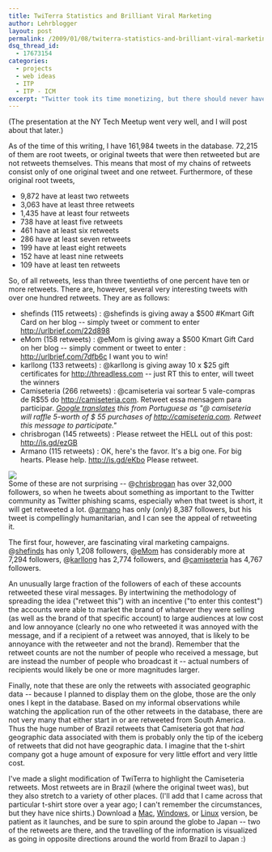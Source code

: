 ```yaml
---
title: TwiTerra Statistics and Brilliant Viral Marketing
author: Lehrblogger
layout: post
permalink: /2009/01/08/twiterra-statistics-and-brilliant-viral-marketing/
dsq_thread_id:
  - 17673154
categories:
  - projects
  - web ideas
  - ITP
  - ITP - ICM
excerpt: "Twitter took its time monetizing, but there should never have been doubt."
---
```

(The presentation at the NY Tech Meetup went very well, and I will post about that later.)

As of the time of this writing, I have 161,984 tweets in the database. 72,215 of them are root tweets, or original tweets that were then retweeted but are not retweets themselves. This means that most of my chains of retweets consist only of one original tweet and one retweet. Furthermore, of these original root tweets,

 * 9,872 have at least two retweets
 * 3,063 have at least three retweets
 * 1,435 have at least four retweets
 * 738 have at least five retweets
 * 461 have at least six retweets
 * 286 have at least seven retweets
 * 199 have at least eight retweets
 * 152 have at least nine retweets
 * 109 have at least ten retweets

So, of all retweets, less than three twentieths of one percent have ten or more retweets. There are, however, several very interesting tweets with over one hundred retweets. They are as follows:

 * shefinds (115 retweets) : @shefinds is giving away a $500 #Kmart Gift Card on her blog -- simply tweet or comment to enter http://urlbrief.com/22d898
 * eMom (158 retweets) : @eMom is giving away a $500 Kmart Gift Card on her blog -- simply comment or tweet to enter : http://urlbrief.com/7dfb6c I want you to win!
 * karllong (133 retweets) : @karllong is giving away 10 x $25 gift certificates for http://threadless.com -- just RT this to enter, will tweet the winners
 * Camiseteria (266 retweets) : @camiseteria vai sortear 5 vale-compras de R$55 do http://camiseteria.com. Retweet essa mensagem para participar. *[Google translates][1] this from Portuguese as "@ camiseteria will raffle 5-worth of $ 55 purchases of http://camiseteria.com. Retweet this message to participate."*
 * chrisbrogan (145 retweets) : Please retweet the HELL out of this post: http://is.gd/ezGB
 * Armano (115 retweets) : OK, here's the favor. It's a big one. For big hearts. Please help. http://is.gd/eKbo Please retweet.

![][2]  
Some of these are not surprising -- @[chrisbrogan][3] has over 32,000 followers, so when he tweets about something as important to the Twitter community as Twitter phishing scams, especially when that tweet is short, it will get retweeted a lot. @[armano][4] has only (*only*) 8,387 followers, but his tweet is compellingly humanitarian, and I can see the appeal of retweeting it.

The first four, however, are fascinating viral marketing campaigns. @[shefinds][5] has only 1,208 followers, @[eMom][6] has considerably more at 7,294 followers, @[karllong][7] has 2,774 followers, and @[camiseteria][8] has 4,767 followers.

An unusually large fraction of the followers of each of these accounts retweeted these viral messages. By intertwining the methodology of spreading the idea ("retweet this") with an incentive ("to enter this contest") the accounts were able to market the brand of whatever they were selling (as well as the brand of that specific account) to large audiences at low cost and low annoyance (clearly no one who retweeted it was annoyed with the message, and if a recipient of a retweet was annoyed, that is likely to be annoyance with the retweeter and not the brand). Remember that the retweet counts are not the number of people who received a message, but are instead the number of people who broadcast it -- actual numbers of recipients would likely be one or more magnitudes larger.

Finally, note that these are only the retweets with associated geographic data -- because I planned to display them on the globe, those are the only ones I kept in the database. Based on my informal observations while watching the application run of the other retweets in the database, there are not very many that either start in or are retweeted from South America. Thus the huge number of Brazil retweets that Camiseteria got that *had* geographic data associated with them is probably only the tip of the iceberg of retweets that did not have geographic data. I imagine that the t-shirt company got a huge amount of exposure for very little effort and very little cost.

I've made a slight modification of TwiTerra to highlight the Camiseteria retweets. Most retweets are in Brazil (where the original tweet was), but they also stretch to a variety of other places. (I'll add that I came across that particular t-shirt store over a year ago; I can't remember the circumstances, but they have nice shirts.) Download a [Mac][9], [Windows][10], or [Linux][11] version, be patient as it launches, and be sure to spin around the globe to Japan -- two of the retweets are there, and the travelling of the information is visualized as going in opposite directions around the world from Brazil to Japan :)

 [1]: http://translate.google.com/
 [2]: /projects/twiterra/camiseteria.jpg
 [3]: http://twitter.com/chrisbrogan
 [4]: http://twitter.com/armano
 [5]: http://twitter.com/shefinds
 [6]: http://twitter.com/eMom
 [7]: http://twitter.com/karllong
 [8]: http://twitter.com/camiseteria
 [9]: /projects/twiterra/TwiTerra_Mac_Viral.zip
 [10]: /projects/twiterra/TwiTerra_Windows_Viral.zip
 [11]: /projects/twiterra/TwiTerra_Linux_Viral.zip
